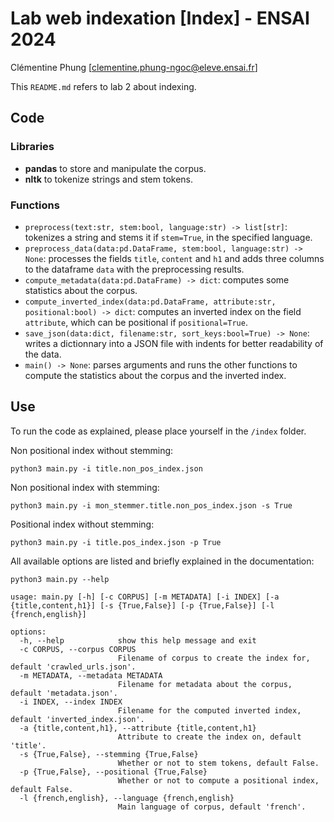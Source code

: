 # Lab web indexation [Index] - ENSAI 2024
Clémentine Phung [clementine.phung-ngoc@eleve.ensai.fr]

This `README.md` refers to lab 2 about indexing.

## Code

### Libraries
- **pandas** to store and manipulate the corpus.
- **nltk** to tokenize strings and stem tokens.

### Functions

- `preprocess(text:str, stem:bool, language:str) -> list[str]`: tokenizes a string and stems it if `stem=True`, in the specified language.
- `preprocess_data(data:pd.DataFrame, stem:bool, language:str) -> None`: processes the fields `title`, `content` and `h1` and adds three columns to the dataframe `data` with the preprocessing results.
- `compute_metadata(data:pd.DataFrame) -> dict`: computes some statistics about the corpus.
- `compute_inverted_index(data:pd.DataFrame, attribute:str, positional:bool) -> dict`: computes an inverted index on the field `attribute`, which can be positional if `positional=True`.
- `save_json(data:dict, filename:str, sort_keys:bool=True) -> None`: writes a dictionnary into a JSON file with indents for better readability of the data.
- `main() -> None`: parses arguments and runs the other functions to compute the statistics about the corpus and the inverted index.

## Use

To run the code as explained, please place yourself in the `/index` folder.

Non positional index without stemming:
```
python3 main.py -i title.non_pos_index.json
```
Non positional index with stemming: 
```
python3 main.py -i mon_stemmer.title.non_pos_index.json -s True
```
Positional index without stemming:
```
python3 main.py -i title.pos_index.json -p True
```
All available options are listed and briefly explained in the documentation:
```
python3 main.py --help
```
```
usage: main.py [-h] [-c CORPUS] [-m METADATA] [-i INDEX] [-a {title,content,h1}] [-s {True,False}] [-p {True,False}] [-l {french,english}]

options:
  -h, --help            show this help message and exit
  -c CORPUS, --corpus CORPUS
                        Filename of corpus to create the index for, default 'crawled_urls.json'.
  -m METADATA, --metadata METADATA
                        Filename for metadata about the corpus, default 'metadata.json'.
  -i INDEX, --index INDEX
                        Filename for the computed inverted index, default 'inverted_index.json'.
  -a {title,content,h1}, --attribute {title,content,h1}
                        Attribute to create the index on, default 'title'.
  -s {True,False}, --stemming {True,False}
                        Whether or not to stem tokens, default False.
  -p {True,False}, --positional {True,False}
                        Whether or not to compute a positional index, default False.
  -l {french,english}, --language {french,english}
                        Main language of corpus, default 'french'.
```

